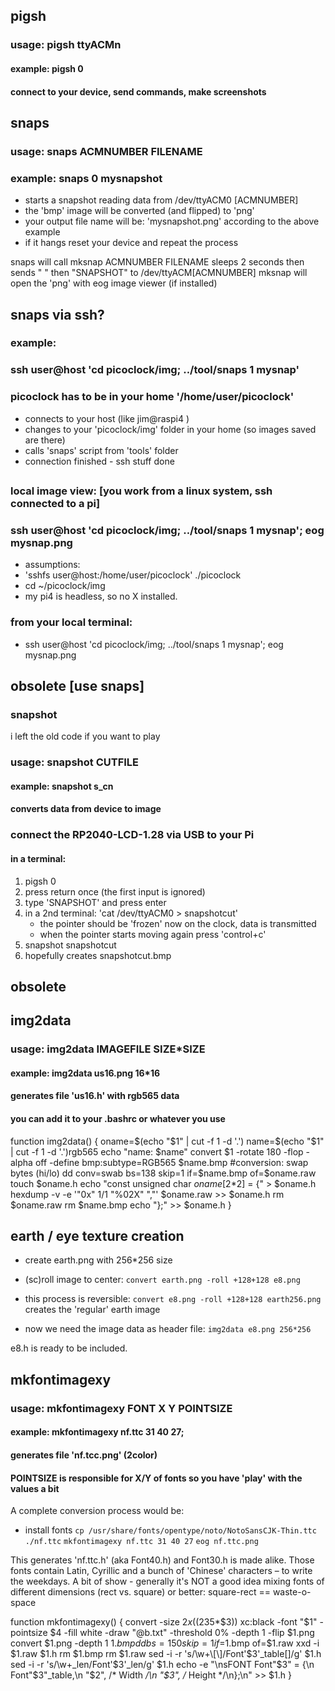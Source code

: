 ## pigsh

### usage: pigsh ttyACMn
#### example: pigsh 0
#### connect to your device, send commands, make screenshots


## snaps
### usage: snaps ACMNUMBER FILENAME
### example: snaps 0 mysnapshot
- starts a snapshot reading data from /dev/ttyACM0 [ACMNUMBER]
- the 'bmp' image will be converted (and flipped) to 'png'
- your output file name will be: 'mysnapshot.png' according to the above example
- if it hangs reset your device and repeat the process

snaps will call mksnap ACMNUMBER FILENAME
sleeps 2 seconds
then sends " " then "SNAPSHOT" to /dev/ttyACM[ACMNUMBER]
mksnap will open the 'png' with eog image viewer (if installed)

## snaps via ssh?
### example:
### ssh user@host 'cd picoclock/img; ../tool/snaps 1 mysnap'
### picoclock has to be in your home '/home/user/picoclock'
- connects to your host (like jim@raspi4 )
- changes to your 'picoclock/img' folder in your home (so images saved are there)
- calls 'snaps' script from 'tools' folder
- connection finished - ssh stuff done
##

### local image view: [you work from a linux system, ssh connected to a pi]
### ssh user@host 'cd picoclock/img; ../tool/snaps 1 mysnap'; eog mysnap.png
- assumptions:
- 'sshfs user@host:/home/user/picoclock' ./picoclock
- cd ~/picoclock/img
- my pi4 is headless, so no X installed.

### from your local terminal:
- ssh user@host 'cd picoclock/img; ../tool/snaps 1 mysnap'; eog mysnap.png



## obsolete [use snaps]
### snapshot

i left the old code if you want to play

### usage: snapshot CUTFILE
#### example: snapshot s_cn
#### converts data from device to image

### connect the RP2040-LCD-1.28 via USB to your Pi

#### in a terminal:

1. pigsh 0
2. press return once (the first input is ignored)
3. type 'SNAPSHOT' and press enter
4. in a 2nd terminal: 'cat /dev/ttyACM0 > snapshotcut'
    - the pointer should be 'frozen' now on the clock, data is transmitted
    - when the pointer starts moving again press 'control+c'
5. snapshot snapshotcut
6. hopefully creates snapshotcut.bmp
## obsolete


## img2data

### usage: img2data IMAGEFILE SIZE*SIZE
#### example: img2data us16.png 16*16
#### generates file 'us16.h' with rgb565 data

#### you can add it to your .bashrc or whatever you use

function img2data()
{
oname=$(echo "$1" | cut -f 1 -d '.')
name=$(echo "$1" | cut -f 1 -d '.')rgb565
echo "name: $name"
convert $1 -rotate 180 -flop -alpha off -define bmp:subtype=RGB565 $name.bmp
#conversion: swap bytes (hi/lo)
dd conv=swab bs=138 skip=1 if=$name.bmp of=$oname.raw
touch $oname.h
echo "const unsigned char $oname[$2*2] = {" > $oname.h
hexdump -v -e '"0x" 1/1 "%02X" ","' $oname.raw >> $oname.h
rm $oname.raw
rm $name.bmp
echo "};" >> $oname.h
}

## earth / eye texture creation

- create earth.png with 256*256 size

- (sc)roll image to center:
`convert earth.png -roll +128+128 e8.png`

- this process is reversible:
`convert e8.png -roll +128+128 earth256.png`
 creates the 'regular' earth image

- now we need the image data as header file:
`img2data e8.png 256*256`

e8.h is ready to be included.


## mkfontimagexy

### usage: mkfontimagexy FONT X Y POINTSIZE
#### example: mkfontimagexy nf.ttc 31 40 27;
#### generates file 'nf.tcc.png' (2color)

#### POINTSIZE is responsible for X/Y of fonts so you have 'play' with the values a bit

A complete conversion process would be:
- install fonts
`cp /usr/share/fonts/opentype/noto/NotoSansCJK-Thin.ttc ./nf.ttc`
`mkfontimagexy nf.ttc 31 40 27`
`eog nf.ttc.png`

This generates 'nf.ttc.h' (aka Font40.h) and Font30.h is made alike.
Those fonts contain Latin, Cyrillic and a bunch of 'Chinese' characters – to write the weekdays.
A bit of show - generally it's NOT a good idea mixing fonts of different dimensions (rect vs. square)
or better: square-rect == waste-o-space

function mkfontimagexy()
{
convert -size $2x$((235*$3)) xc:black -font "$1" -pointsize $4 -fill white -draw "@b.txt" -threshold 0% -depth 1 -flip $1.png
convert $1.png -depth 1 $1.bmp
dd bs=150 skip=1 if=$1.bmp of=$1.raw
xxd -i $1.raw $1.h
rm $1.bmp
rm $1.raw
sed -i -r 's/\w+\[\]/Font'$3'_table\[\]/g' $1.h
sed -i -r 's/\w+_len/Font'$3'_len/g' $1.h
echo -e "\nsFONT Font"$3" = {\n  Font"$3"_table,\n  "$2", /* Width */\n  "$3", /* Height */\n};\n" >> $1.h
}
